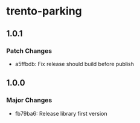 # trento-parking

## 1.0.1

### Patch Changes

- a5ffbdb: Fix release should build before publish

## 1.0.0

### Major Changes

- fb79ba6: Release library first version
